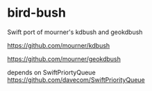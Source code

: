 # bird-bush
Swift port of mourner's kdbush and geokdbush

https://github.com/mourner/kdbush

https://github.com/mourner/geokdbush

depends on SwiftPriortyQueue https://github.com/davecom/SwiftPriorityQueue
